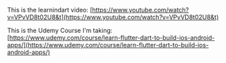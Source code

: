 [//]: # "FILEPATH: /c:/Users/janna/Downloads/flutter/README.md"

This is the learnindart video: [https://www.youtube.com/watch?v=VPvVD8t02U8&t](https://www.youtube.com/watch?v=VPvVD8t02U8&t)

This is the Udemy Course I'm taking: [https://www.udemy.com/course/learn-flutter-dart-to-build-ios-android-apps/](https://www.udemy.com/course/learn-flutter-dart-to-build-ios-android-apps/)
